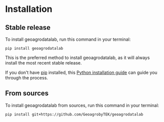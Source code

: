 # Installation

## Stable release

To install geoagrodatalab, run this command in your terminal:

```
pip install geoagrodatalab
```

This is the preferred method to install geoagrodatalab, as it will always install the most recent stable release.

If you don't have [pip](https://pip.pypa.io) installed, this [Python installation guide](http://docs.python-guide.org/en/latest/starting/installation/) can guide you through the process.

## From sources

To install geoagrodatalab from sources, run this command in your terminal:

```
pip install git+https://github.com/GeoagrobyTEK/geoagrodatalab
```
